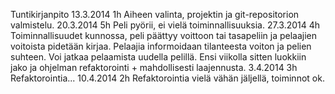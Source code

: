 Tuntikirjanpito
13.3.2014 1h Aiheen valinta, projektin ja git-repositorion valmistelu.
20.3.2014 5h Peli pyörii, ei vielä toiminnallisuuksia.
27.3.2014 4h Toiminnallisuudet kunnossa, peli päättyy voittoon tai tasapeliin ja pelaajien voitoista pidetään kirjaa. Pelaajia informoidaan tilanteesta voiton ja pelien suhteen. Voi jatkaa pelaamista uudella pelillä. Ensi viikolla sitten luokkiin jako ja ohjelman refaktorointi + mahdollisesti laajennusta.
3.4.2014 3h Refaktorointia...
10.4.2014 2h Refaktorointia vielä vähän jäljellä, toiminnot ok.
